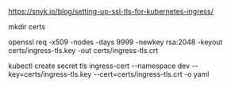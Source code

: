 https://snyk.io/blog/setting-up-ssl-tls-for-kubernetes-ingress/

mkdir certs

openssl req -x509 -nodes -days 9999 -newkey rsa:2048 -keyout certs/ingress-tls.key -out certs/ingress-tls.crt

kubectl create secret tls ingress-cert --namespace dev --key=certs/ingress-tls.key --cert=certs/ingress-tls.crt -o yaml
